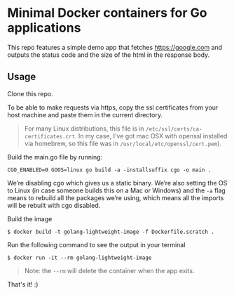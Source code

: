 # Minimal Docker containers for Go applications

This repo features a simple demo app that fetches https://google.com and outputs the status code and the size of the html in the response body.

## Usage
Clone this repo.

To be able to make requests via https, copy the ssl certificates from your host machine and paste them in the current directory.
    
> For many Linux distributions, this file is in `/etc/ssl/certs/ca-certificates.crt`. In my case, I've got mac OSX with openssl installed via homebrew, so this file was in `/usr/local/etc/openssl/cert.pem`).

Build the main.go file by running:

    CGO_ENABLED=0 GOOS=linux go build -a -installsuffix cgo -o main .

We’re disabling cgo which gives us a static binary. We’re also setting the OS to Linux (in case someone builds this on a Mac or Windows) and the `-a` flag means to rebuild all the packages we’re using, which means all the imports will be rebuilt with cgo disabled.

Build the image
    
    $ docker build -t golang-lightweight-image -f Dockerfile.scratch .

Run the following command to see the output in your terminal

    $ docker run -it --rm golang-lightweight-image

> Note: the `--rm` will delete the container when the app exits.

That's it! :)